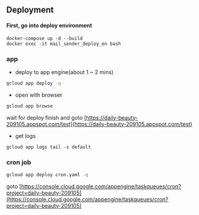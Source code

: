## Deployment

#### First, go into deploy environment

```
docker-compose up -d --build
docker exec -it mail_sender_deploy_en bash
```

### app

- deploy to app engine(about 1 ~ 2 mins)

```bash
gcloud app deploy -q
```

- open with browser

```bash
gcloud app browse
```

wait for deploy finish and goto [https://daily-beauty-209105.appspot.com/test](https://daily-beauty-209105.appspot.com/test)

- get logs

```
gcloud app logs tail -s default
```

### cron job

```bash
gcloud app deploy cron.yaml -q
```

goto [https://console.cloud.google.com/appengine/taskqueues/cron?project=daily-beauty-209105](https://console.cloud.google.com/appengine/taskqueues/cron?project=daily-beauty-209105)

